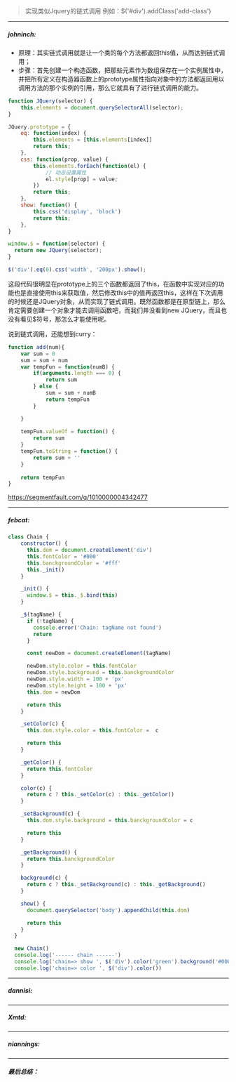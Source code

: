 
> 实现类似Jquery的链式调用
> 例如：$('#div').addClass('add-class')

----
##### johninch:
- 原理：其实链式调用就是让一个类的每个方法都返回this值，从而达到链式调用；
- 步骤：首先创建一个构造函数，把那些元素作为数组保存在一个实例属性中，并把所有定义在构造器函数上的prototype属性指向对象中的方法都返回用以调用方法的那个实例的引用，那么它就具有了进行链式调用的能力。

```js
function JQuery(selector) {
    this.elements = document.querySelectorAll(selector);
}

JQuery.prototype = {
    eq: function(index) {
        this.elements = [this.elements[index]]
        return this;
    },
    css: function(prop, value) {
        this.elements.forEach(function(el) {
            // 动态设置属性
            el.style[prop] = value;
        })
        return this;
    },
    show: function() {
        this.css('display', 'block')
        return this;
    },
}

window.$ = function(selector) {
  return new JQuery(selector);
}

$('div').eq(0).css('width', '200px').show();
```
这段代码很明显在prototype上的三个函数都返回了this，在函数中实现对应的功能也是直接使用this来获取值，然后修改this中的值再返回this，这样在下次调用的时候还是JQuery对象，从而实现了链式调用。既然函数都是在原型链上，那么肯定需要创建一个对象才能去调用函数吧，而我们并没看到new JQuery，而且也没有看见$符号，那怎么才能使用呢。

说到链式调用，还能想到curry：
```js
function add(num){
    var sum = 0
    sum = sum + num
    var tempFun = function(numB) {
        if(arguments.length === 0) {
            return sum
        } else {
            sum = sum + numB
            return tempFun
        }

    }
    
    tempFun.valueOf = function() {
        return sum
    }
    tempFun.toString = function() {
        return sum + ''
    }
    
    return tempFun
}
```
https://segmentfault.com/q/1010000004342477

----
##### febcat:

```javascript
class Chain {
    constructor() {
      this.dom = document.createElement('div')
      this.fontColor = '#000'
      this.banckgroundColor = '#fff'
      this._init()
    }

    _init() {
      window.$ = this._$.bind(this)
    }

    _$(tagName) {
      if (!tagName) {
        console.error('Chain: tagName not found')
        return
      }

      const newDom = document.createElement(tagName)

      newDom.style.color = this.fontColor
      newDom.style.background = this.banckgroundColor
      newDom.style.width = 100 + 'px'
      newDom.style.height = 100 + 'px'
      this.dom = newDom

      return this
    }

    _setColor(c) {
      this.dom.style.color = this.fontColor =  c

      return this
    }

    _getColor() {
      return this.fontColor
    }

    color(c) {
      return c ? this._setColor(c) : this._getColor()
    }

    _setBackground(c) {
      this.dom.style.background = this.banckgroundColor = c

      return this
    }

    _getBackground() {
      return this.banckgroundColor
    }

    background(c) {
      return c ? this._setBackground(c) : this._getBackground()
    }

    show() {
      document.querySelector('body').appendChild(this.dom)

      return this
    }
  }

  new Chain()
  console.log('------ chain ------')
  console.log('chain=> show ', $('div').color('green').background('#000').show())
  console.log('chain=> color ', $('div').color())

```

----
##### dannisi:


----
##### Xmtd:



----
##### niannings:


----
##### 最后总结：